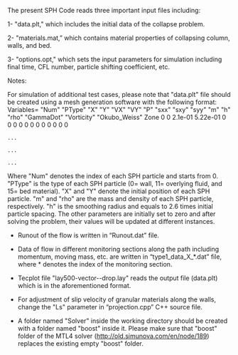 The present SPH Code reads three important input files including:

1- "data.plt," which includes the initial data of the collapse problem.

2- "materials.mat,” which contains material properties of collapsing column, walls, and bed.

3- "options.opt," which sets the input parameters for simulation including final time, CFL number, particle shifting coefficient, etc.


Notes:

For simulation of additional test cases, please note that "data.plt" file should be created using a mesh generation software with the following format:
Variables= "Num" "PType" "X" "Y" "VX" "VY" "P" "sxx" "sxy" "syy" "m" "h" "rho" "GammaDot" "Vorticity" "Okubo_Weiss" 
Zone
0	0	2.1e-01	5.22e-01	0	0	0	0	0	0	0	0	0	0	0	0

    ...
    
    ...
    
    ... 
    

Where "Num" denotes the index of each SPH particle and starts from 0. "PType" is the type of each SPH particle (0= wall, 11= overlying fluid, and 15= bed material). "X" and "Y" denote the initial position of each SPH particle. "m" and "rho" are the mass and density of each SPH particle, respectively. "h" is the smoothing radius and equals to 2.6 times initial particle spacing. The other parameters are initially set to zero and after solving the problem, their values will be updated at different instances.

-	Runout of the flow is written in “Runout.dat” file.

-	Data of flow in different monitoring sections along the path including momentum, moving mass, etc. are written in “type1_data_X_*.dat” file, where * denotes the index of the monitoring section.  

-	Tecplot file "lay500-vector--drop.lay" reads the output file (data.plt) which is in the aforementioned format.  

-	For adjustment of slip velocity of granular materials along the walls, change the "Ls" parameter in “projection.cpp” C++ source file.

- A folder named "Solver" inside the working directory should be created with a folder named "boost" inside it.
 Please make sure that "boost" folder of the MTL4 solver (http://old.simunova.com/en/node/189) replaces the existing empty "boost" folder. 


